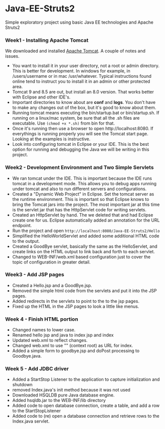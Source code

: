 # Java-EE-Struts2
Simple exploratory project using basic Java EE technologies and Apache Struts2

### Week1 - Installing Apache Tomcat
We downloaded and installed [Apache Tomcat](https://tomcat.apache.org). A couple of notes and issues.
  
  * You want to install it in your user directory, not a root or admin directory. This is better for development. In windows for example, in /users/username or in mac /usr/whatever. Typical instructions found online tend to instruct you to install it in an admin or other protected area. 
  * Tomcat 9 and 8.5 are out, but install an 8.0 version. That works better with Eclipse and other IDE's.
  * Important directories to know about are **conf** and **logs**. You don't have to make any changes out of the box, but it's good to know about them.
  * Running tomcat means executing the bin/startup.bat or bin/startup.sh. If running on a linux/mac system, be sure that all the .sh files are executable. Use `(chmod +x *.sh)` from bin for that.
  * Once it's running then use a browser to open http://localhost:8080. If everythings is running properly you will see the Tomcat start page. Looking at the examples is instructive.
  * Look into configuring tomcat in Eclipse or your IDE. This is the best option for running and debugging the Java we will be writing in this project.  

### Week2 - Development Environment and Two Simple Servlets
  * We ran tomcat under the IDE. This is important because the IDE runs tomcat in a development mode. This allows you to debug apps running under tomcat and also to run different servers and configurations.
  * Created a "Dynamic Web Project" in Eclipse. Set the tomcat server as the runtime environment. This is important so that Eclipse knows to bring the Tomcat jars into the project. The most important jar at this time is the servlet jar that has the HttpServlet code for writing servlets.  
  * Created an HttpServlet by hand. The we deleted that and had Eclipse create one for us. Eclipse automatically added an annotation for the URL endpoint.
  * Run the project and open `http://localhost:8080/Java-EE-Struts2/Hello` 
  * Simplified the HelloWorldServlet and added some additional HTML code to the output.
  * Created a GoodBye servlet, basically the same as the HelloServlet, and create links on the HTML output to link back and forth to each servlet. 
  * Changed to WEB-INF/web.xml based configuration just to cover the topic of configuration in greater detail.
  
### Week3 - Add JSP pages
  * Created a Hello.jsp and a GoodBye.jsp. 
  * Removed the simple html code from the servlets and put it into the JSP pages.
  * Added redirects in the servlets to point to the to the jsp pages.
  * Fixed up the HTML in the JSP pages to look a little like menus.
      
### Week 4 - Finish HTML portion
  * Changed names to lower case. 
  * Renamed hello jsp and java to index jsp and index 
  * Updated web.xml to reflect changes. 
  * Changed web.xml to use "" (context root) as URL for index. 
  * Added a simple form to goodbye.jsp and doPost processing to Goodbye.java.

### Week 5 - Add JDBC driver
  * Added a StartStop Listener to the application to capture initialization and shutdown
  * removed Index.java's init method because it was not used
  * Downloaded HSQLDB pure Java database engine.
  * Added hsqldb.jar to the WEB-INF/lib directory 
  * Added code to open database connection, create a table, and add a row to the StartStopListener
  * Added code to (re) open a database connection and retrieve rows to the Index.java servlet.
  